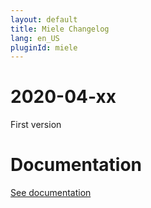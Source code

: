 ```yaml
---
layout: default
title: Miele Changelog
lang: en_US
pluginId: miele
---
```


# 2020-04-xx

First version

# Documentation

[See documentation]({{site.baseurl}}/{{page.pluginId}})
